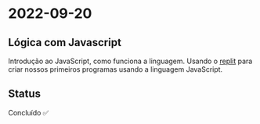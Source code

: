 # 2022-09-20

## Lógica com Javascript

Introdução ao JavaScript, como funciona a linguagem. Usando o [replit](https://replit.com/~) para criar nossos primeiros programas usando a linguagem JavaScript.

## Status

Concluído ✅
